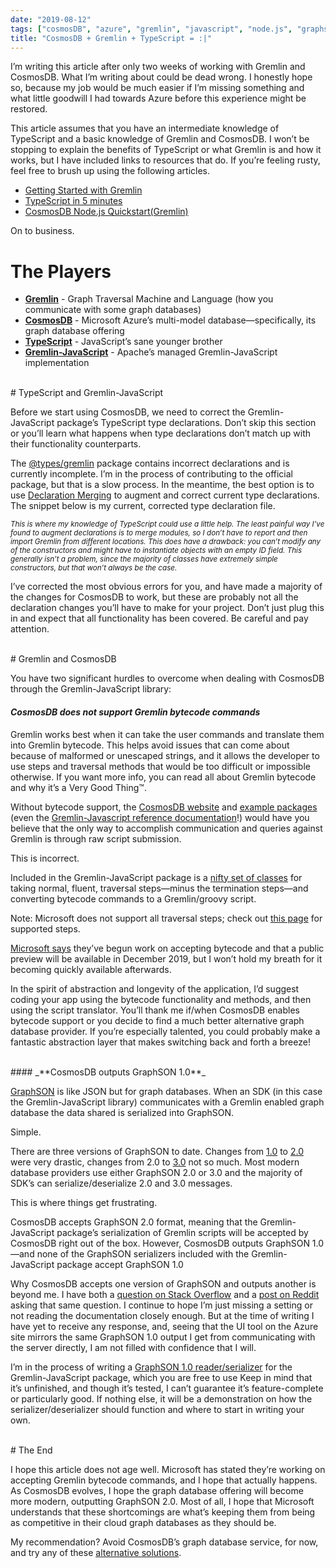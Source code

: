 ```yaml
---
date: "2019-08-12"
tags: ["cosmosDB", "azure", "gremlin", "javascript", "node.js", "graphson"]
title: "CosmosDB + Gremlin + TypeScript = :|"
---
```


<style type="text/css">
  .gist-file
  .gist-data {max-height: 500px}
</style>

I’m writing this article after only two weeks of working with Gremlin and CosmosDB. What I’m writing about could be dead wrong. I honestly hope so, because my job would be much easier if I’m missing something and what little goodwill I had towards Azure before this experience might be restored.

This article assumes that you have an intermediate knowledge of TypeScript and a basic knowledge of Gremlin and CosmosDB. I won’t be stopping to explain the benefits of TypeScript or what Gremlin is and how it works, but I have included links to resources that do. If you’re feeling rusty, feel free to brush up using the following articles.

- [Getting Started with Gremlin](https://tinkerpop.apache.org/docs/3.1.0-incubating/tutorials-getting-started.html)
- [TypeScript in 5 minutes](https://www.typescriptlang.org/docs/handbook/typescript-in-5-minutes.html)
- [CosmosDB Node.js Quickstart(Gremlin)](https://docs.microsoft.com/en-us/azure/cosmos-db/create-graph-nodejs)

On to business.

# The Players

- **[Gremlin](https://tinkerpop.apache.org/gremlin.html)** - Graph Traversal Machine and Language (how you communicate with some graph databases)
- **[CosmosDB](https://docs.microsoft.com/en-us/azure/cosmos-db/introduction)** - Microsoft Azure’s multi-model database—specifically, its graph database offering
- **[TypeScript](https://www.typescriptlang.org/)** - JavaScript’s sane younger brother
- **[Gremlin-JavaScript](http://tinkerpop.apache.org/docs/current/reference/#gremlin-javascript)** - Apache’s managed Gremlin-JavaScript implementation

<br>
# TypeScript and Gremlin-JavaScript

Before we start using CosmosDB, we need to correct the Gremlin-JavaScript package’s TypeScript type declarations. Don’t skip this section or you’ll learn what happens when type declarations don’t match up with their functionality counterparts.

The [@types/gremlin](https://www.npmjs.com/package/@types/gremlin) package contains incorrect declarations and is currently incomplete. I’m in the process of contributing to the official package, but that is a slow process. In the meantime, the best option is to use [Declaration Merging](https://www.typescriptlang.org/docs/handbook/declaration-merging.html) to augment and correct current type declarations. The snippet below is my current, corrected type declaration file.

<script src="https://gist.github.com/DnOberon/83db638e8171c47a5c67b761954e8bbc.js"></script>

<sub>_This is where my knowledge of TypeScript could use a little help. The least painful way I’ve found to augment declarations is to merge modules, so I don’t have to report and then import Gremlin from different locations. This does have a drawback: you can’t modify any of the constructors and might have to instantiate objects with an empty ID field. This generally isn’t a problem, since the majority of classes have extremely simple constructors, but that won’t always be the case._</sub>

I’ve corrected the most obvious errors for you, and have made a majority of the changes for CosmosDB to work, but these are probably not all the declaration changes you’ll have to make for your project. Don’t just plug this in and expect that all functionality has been covered. Be careful and pay attention.

<br>
# Gremlin and CosmosDB

You have two significant hurdles to overcome when dealing with CosmosDB through the Gremlin-JavaScript library:

#### _**CosmosDB does not support Gremlin bytecode commands**_

Gremlin works best when it can take the user commands and translate them into Gremlin bytecode. This helps avoid issues that can come about because of malformed or unescaped strings, and it allows the developer to use steps and traversal methods that would be too difficult or impossible otherwise. If you want more info, you can read all about Gremlin bytecode and why it’s a Very Good Thing™.

Without bytecode support, the [CosmosDB website](https://docs.microsoft.com/en-us/azure/cosmos-db/create-graph-nodejs) and [example packages](https://github.com/Azure-Samples/azure-cosmos-db-graph-nodejs-getting-started/blob/master/app.js) (even the [Gremlin-Javascript reference documentation](http://tinkerpop.apache.org/docs/current/reference/#_submitting_scripts_4)!) would have you believe that the only way to accomplish communication and queries against Gremlin is through raw script submission.

This is incorrect.

Included in the Gremlin-JavaScript package is a [nifty set of classes](https://github.com/apache/tinkerpop/blob/master/gremlin-javascript/src/main/javascript/gremlin-javascript/lib/process/translator.js#L24) for taking normal, fluent, traversal steps—minus the termination steps—and converting bytecode commands to a Gremlin/groovy script.

Note: Microsoft does not support all traversal steps; check out [this page](https://docs.microsoft.com/en-us/azure/cosmos-db/gremlin-support#gremlin-steps) for supported steps.

[Microsoft says](https://feedback.azure.com/forums/263030-azure-cosmos-db/suggestions/33632779-support-gremlin-bytecode-to-enable-the-fluent-api) they’ve begun work on accepting bytecode and that a public preview will be available in December 2019, but I won’t hold my breath for it becoming quickly available afterwards.

In the spirit of abstraction and longevity of the application, I’d suggest coding your app using the bytecode functionality and methods, and then using the script translator. You’ll thank me if/when CosmosDB enables bytecode support or you decide to find a much better alternative graph database provider. If you’re especially talented, you could probably make a fantastic abstraction layer that makes switching back and forth a breeze!

<br>
#### _**CosmosDB outputs GraphSON 1.0**_

[GraphSON](http://tinkerpop.apache.org/docs/3.4.1/dev/io/#graphson) is like JSON but for graph databases. When an SDK (in this case the Gremlin-JavaScript library) communicates with a Gremlin enabled graph database the data shared is serialized into GraphSON.

Simple.

There are three versions of GraphSON to date. Changes from [1.0](http://tinkerpop.apache.org/docs/3.4.1/dev/io/#graphson-1d0) to [2.0](http://tinkerpop.apache.org/docs/3.4.1/dev/io/#graphson-2d0) were very drastic, changes from 2.0 to [3.0](http://tinkerpop.apache.org/docs/3.4.1/dev/io/#graphson-3d0) not so much. Most modern database providers use either GraphSON 2.0 or 3.0 and the majority of SDK’s can serialize/deserialize 2.0 and 3.0 messages.

This is where things get frustrating.

CosmosDB accepts GraphSON 2.0 format, meaning that the Gremlin-JavaScript package’s serialization of Gremlin scripts will be accepted by CosmosDB right out of the box. However, CosmosDB outputs GraphSON 1.0—and none of the GraphSON serializers included with the Gremlin-JavaScript package accept GraphSON 1.0

Why CosmosDB accepts one version of GraphSON and outputs another is beyond me. I have both a [question on Stack Overflow](https://stackoverflow.com/questions/57174102/unable-to-get-cosmosdb-gremlin-endpoint-to-output-graphson-2-0) and a [post on Reddit](https://www.reddit.com/r/AZURE/comments/chi5ar/unable_to_get_cosmosdb_gremlin_endpoint_to_output/) asking that same question. I continue to hope I’m just missing a setting or not reading the documentation closely enough. But at the time of writing I have yet to receive any response, and, seeing that the UI tool on the Azure site mirrors the same GraphSON 1.0 output I get from communicating with the server directly, I am not filled with confidence that I will.

I’m in the process of writing a [GraphSON 1.0 reader/serializer](https://www.npmjs.com/package/gremlin-graphsonv1) for the Gremlin-JavaScript package, which you are free to use Keep in mind that it’s unfinished, and though it’s tested, I can’t guarantee it’s feature-complete or particularly good. If nothing else, it will be a demonstration on how the serializer/deserializer should function and where to start in writing your own.

<br>
# The End

I hope this article does not age well. Microsoft has stated they’re working on accepting Gremlin bytecode commands, and I hope that actually happens. As CosmosDB evolves, I hope the graph database offering will become more modern, outputting GraphSON 2.0. Most of all, I hope that Microsoft understands that these shortcomings are what’s keeping them from being as competitive in their cloud graph databases as they should be.

My recommendation? Avoid CosmosDB’s graph database service, for now, and try any of these [alternative solutions](http://tinkerpop.apache.org/providers.html).
